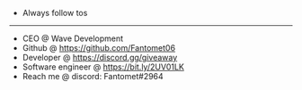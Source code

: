- Always follow tos
- - -
- CEO @ Wave Development
- Github @ https://github.com/Fantomet06
- Developer @ https://discord.gg/giveaway
- Software engineer @ https://bit.ly/2UV01LK
- Reach me @ discord: Fantomet#2964
